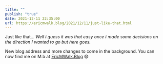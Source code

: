 ```yaml
---
title: ""
publish: "true"
date: 2021-12-11 22:35:00
url: https://ericmwalk.blog/2021/12/11/just-like-that.html
---
```


Just like that... *Well I guess it was that easy once I made some decisions on the direction I wanted to go but here goes.*

New blog address and more changes to come in the background. You can now find me on M.b at [EricMWalk.Blog](https://EricMWalk.blog) 😄